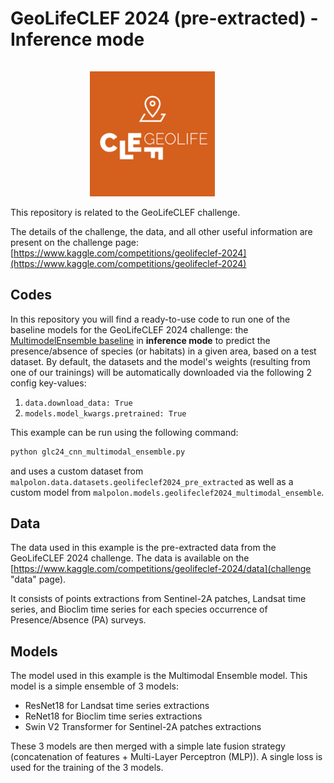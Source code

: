 # GeoLifeCLEF 2024 (pre-extracted) - Inference mode

<div align="center">
  <a href="https://www.kaggle.com/competitions/geolifeclef-2024"><img src="../../../docs/resources/GLC2024_thumbnail.png" alt="glc24_thumbnail" style="width: 200px;  margin-top: 15px; margin-right: 50px;"></a>
</div>

This repository is related to the GeoLifeCLEF challenge.

The details of the challenge, the data, and all other useful information are present on the challenge page: [https://www.kaggle.com/competitions/geolifeclef-2024](https://www.kaggle.com/competitions/geolifeclef-2024)

## Codes
In this repository you will find a ready-to-use code to run one of the baseline models for the GeoLifeCLEF 2024 challenge: the [MultimodelEnsemble baseline](https://www.kaggle.com/code/picekl/sentinel-landsat-bioclim-baseline-0-31626) in **inference mode** to predict the presence/absence of species (or habitats) in a given area, based on a test dataset. By default, the datasets and the model's weights (resulting from one of our trainings) will be automatically downloaded via the following 2 config key-values:
  1. `data.download_data: True`
  2. `models.model_kwargs.pretrained: True`

This example can be run using the following command:
```bash
python glc24_cnn_multimodal_ensemble.py
```

and uses a custom dataset from `malpolon.data.datasets.geolifeclef2024_pre_extracted` as well as a custom model from `malpolon.models.geolifeclef2024_multimodal_ensemble`.

## Data
The data used in this example is the pre-extracted data from the GeoLifeCLEF 2024 challenge. The data is available on the [https://www.kaggle.com/competitions/geolifeclef-2024/data](challenge "data" page).

It consists of points extractions from Sentinel-2A patches, Landsat time series, and Bioclim time series for each species occurrence of Presence/Absence (PA) surveys.

## Models
The model used in this example is the Multimodal Ensemble model. This model is a simple ensemble of 3 models:
- ResNet18 for Landsat time series extractions
- ReNet18 for Bioclim time series extractions
- Swin V2 Transformer for Sentinel-2A patches extractions

These 3 models are then merged with a simple late fusion strategy (concatenation of features + Multi-Layer Perceptron (MLP)). A single loss is used for the training of the 3 models.